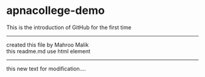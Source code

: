 # apnacollege-demo
This is the introduction of GitHub for the first time 
<hr>
created this file by Mahroo Malik
<br>
this readme.md use html element 
<hr>
this new text for modification....

